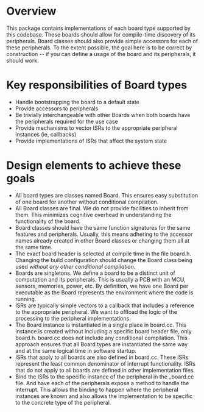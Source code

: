 # Overview

This package contains implementations of each board type supported by this codebase. These boards should allow for compile-time discovery of its peripherals. Board classes should also provide simple accessors for each of these peripherals. To the extent possible, the goal here is to be correct by construction -- if you can define a usage of the board and its peripherals, it should work.

# Key responsibilities of Board types

- Handle bootstrapping the board to a default state
- Provide accessors to peripherals
- Be trivially interchangeable with other Boards when both boards have the peripherals required for the use case
- Provide mechanisms to vector ISRs to the appropriate peripheral instances (ie, callbacks)
- Provide implementations of ISRs that affect the system state

# Design elements to achieve these goals

- All board types are classes named Board. This ensures easy substitution of one board for another without conditional compilation.
- All Board classes are final. We do not provide facilities to inherit from them. This minimizes cognitive overhead in understanding the functionality of the board.
- Board classes should have the same function signatures for the same features and peripherals. Usually, this means adhering to the accessor names already created in other Board classes or changing them all at the same time.
- The exact board header is selected at compile time in the file board.h. Changing the 
 build configuration should change the Board class being used *without any other conditional compilation*.
- Boards are singletons. We define a board to be a distinct unit of computation and its peripherals. This is usually a PCB with an MCU, sensors, memories, power, etc. By definition, we have one Board per executable as the Board represents the environment where the code is running.
- ISRs are typically simple vectors to a callback that includes a reference to the appropriate peripheral. We want to offload the logic of the processing to the peripheral implementations.
- The Board instance is instantiated in a single place in board.cc. This instance is created without including a specific board header file, only board.h. board.cc does not include any conditional compilation. This approach ensures that all Board types are instantiated the same way and at the same logical time in software startup.
- ISRs that apply to all boards are also defined in board.cc. These ISRs represent the least common denominator of interrupt functionality. ISRs that do not apply to all boards are defined in other implementation files.
- Bind the ISRs to the specific instance of the peripheral in the <system>_board.cc file. And have each of the peripherals expose a method to handle the interrupt. This allows the binding to happen where the peripheral instances are known and also allows the implementation to be specific to the concrete type of the peripheral.
